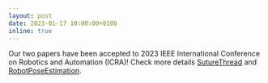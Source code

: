 ```yaml
---
layout: post
date: 2023-01-17 10:00:00+0100
inline: true
---
```


Our two papers have been accepted to 2023 IEEE International Conference on Robotics and Automation (ICRA)! Check more details [SutureThread](https://arxiv.org/abs/2209.13657) and [RobotPoseEstimation](https://lnnx2006.github.io/publications/).
